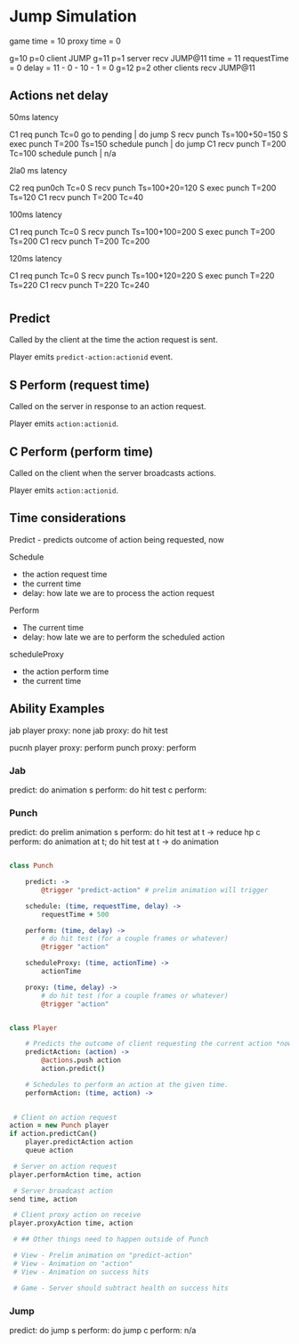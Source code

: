# Jump Simulation

game time = 10
proxy time = 0

g=10 p=0 client JUMP
g=11 p=1 server recv JUMP@11
  time = 11
  requestTime = 0
  delay = 11 - 0 - 10 - 1 = 0
g=12 p=2 other clients recv JUMP@11


## Actions net delay


50ms latency

C1 req		punch		Tc=0			go to pending | do jump
S	recv	punch		Ts=100+50=150
S	exec	punch T=200	Ts=150			schedule punch | do jump
C1	recv	punch T=200	Tc=100			schedule punch | n/a

2la0 ms latency

C2	req		pun0ch		Tc=0
S	recv	punch		Ts=100+20=120
S	exec	punch T=200	Ts=120
C1	recv	punch T=200	Tc=40


100ms latency

C1	req		punch		Tc=0
S	recv	punch		Ts=100+100=200
S	exec	punch T=200	Ts=200
C1 recv		punch T=200 Tc=200


120ms latency

C1	req		punch		Tc=0
S	recv	punch		Ts=100+120=220
S	exec	punch T=220	Ts=220
C1 recv		punch T=220 Tc=240


#

## Predict
Called by the client at the time the action request is sent.

Player emits `predict-action:actionid` event.

## S Perform (request time)
Called on the server in response to an action request.

Player emits `action:actionid`.

## C Perform (perform time)
Called on the client when the server broadcasts actions.

Player emits `action:actionid`.


## Time considerations

Predict - predicts outcome of action being requested, now

Schedule
 - the action request time
 - the current time
 - delay: how late we are to process the action request

Perform
 - The current time
 - delay: how late we are to perform the scheduled action

scheduleProxy
 - the action perform time
 - the current time

## Ability Examples


jab player proxy: none
jab proxy: do hit test

pucnh player proxy: perform
punch proxy: perform

### Jab


predict: do animation
s perform: do hit test
c perform:

### Punch

predict: do prelim animation
s perform: do hit test at t -> reduce hp
c perform: do animation at t; do hit test at t -> do animation

```coffeescript

class Punch

	predict: ->
		@trigger "predict-action" # prelim animation will trigger

	schedule: (time, requestTime, delay) ->
		requestTime + 500

	perform: (time, delay) ->
		# do hit test (for a couple frames or whatever)
		@trigger "action"

	scheduleProxy: (time, actionTime) ->
		actionTime

	proxy: (time, delay) ->
		# do hit test (for a couple frames or whatever)
		@trigger "action"


class Player

	# Predicts the outcome of client requesting the current action *now*.
	predictAction: (action) ->
		@actions.push action
		action.predict()

	# Schedules to perform an action at the given time.
	performAction: (time, action) ->
		

 # Client on action request
action = new Punch player
if action.predictCan()
	player.predictAction action
	queue action

 # Server on action request
player.performAction time, action

 # Server broadcast action
send time, action

 # Client proxy action on receive
player.proxyAction time, action

 # ## Other things need to happen outside of Punch

 # View - Prelim animation on "predict-action"
 # View - Animation on "action"
 # View - Animation on success hits

 # Game - Server should subtract health on success hits


```

### Jump

predict: do jump
s perform: do jump
c perform: n/a
